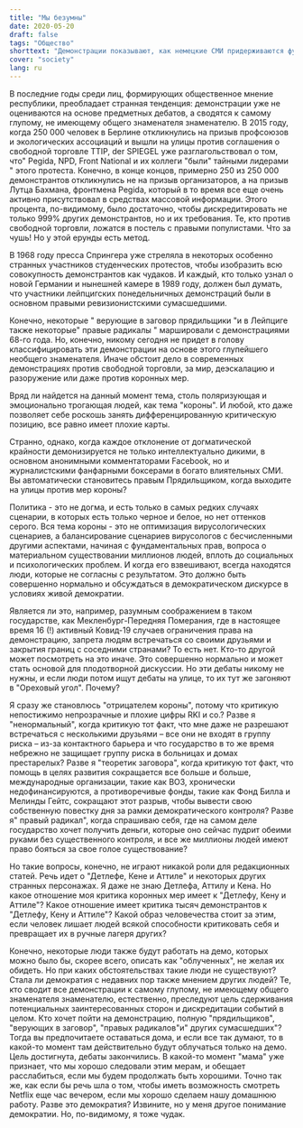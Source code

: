 ```yaml
---
title: "Мы безумны"
date: 2020-05-20
draft: false
tags: "Общество"
shorttext: "Демонстрации показывают, как немецкие СМИ придерживаются фундаментальных ценностей ЕС и Германии. Спиннер, левый, правый, алюминиевый колпак и теоретик заговора"
cover: "society"
lang: ru
---
```


В последние годы среди лиц, формирующих общественное мнение республики, преобладает странная тенденция: демонстрации уже не оцениваются на основе предметных дебатов, а сводятся к самому глупому, не имеющему общего знаменателя знаменателю. В 2015 году, когда 250 000 человек в Берлине откликнулись на призыв профсоюзов и экологических ассоциаций и вышли на улицы против соглашения о свободной торговле TTIP, der SPIEGEL уже разглагольствовал о том, что" Pegida, NPD, Front National и их коллеги "были" тайными лидерами " этого протеста. Конечно, в конце концов, примерно 250 из 250 000 демонстрантов откликнулись не на призыв организаторов, а на призыв Лутца Бахмана, фронтмена Pegida, который в то время все еще очень активно присутствовал в средствах массовой информации. Этого процента, по-видимому, было достаточно, чтобы дискредитировать не только 999% других демонстрантов, но и их требования. Те, кто против свободной торговли, ложатся в постель с правыми популистами. Что за чушь! Но у этой ерунды есть метод.

В 1968 году пресса Спрингера уже стреляла в некоторых особенно странных участников студенческих протестов, чтобы изобразить всю совокупность демонстрантов как чудаков. И каждый, кто только узнал о новой Германии и нынешней камере в 1989 году, должен был думать, что участники лейпцигских понедельничных демонстраций были в основном правыми ревизионистскими сумасшедшими.

Конечно, некоторые " верующие в заговор прядильщики "и в Лейпциге также некоторые" правые радикалы " маршировали с демонстрациями 68-го года. Но, конечно, никому сегодня не придет в голову классифицировать эти демонстрации на основе этого глупейшего необщего знаменателя. Иначе обстоит дело в современных демонстрациях против свободной торговли, за мир, деэскалацию и разоружение или даже против коронных мер.

Вряд ли найдется на данный момент тема, столь поляризующая и эмоционально трогающая людей, как тема "короны". И любой, кто даже позволяет себе роскошь занять дифференцированную критическую позицию, все равно имеет плохие карты.

Странно, однако, когда каждое отклонение от догматической крайности демонизируется не только интеллектуально дикими, в основном анонимными комментаторами Facebook, но и журналистскими фанфарными боксерами в богато влиятельных СМИ. Вы автоматически становитесь правым Прядильщиком, когда выходите на улицы против мер короны?

Политика - это не догма, и есть только в самых редких случаях сценарии, в которых есть только черное и белое, но нет оттенков серого. Вся тема короны - это не оптимизация вирусологических сценариев, а балансирование сценариев вирусологов с бесчисленными другими аспектами, начиная с фундаментальных прав, вопроса о материальном существовании миллионов людей, вплоть до социальных и психологических проблем. И когда его взвешивают, всегда находятся люди, которые не согласны с результатом. Это должно быть совершенно нормально и обсуждаться в демократическом дискурсе в условиях живой демократии.

Является ли это, например, разумным соображением в таком государстве, как Мекленбург-Передняя Померания, где в настоящее время 16 (!) активный Ковид-19 случаев ограничения права на демонстрацию, запрета людям встречаться со своими друзьями и закрытия границ с соседними странами? То есть нет. Кто-то другой может посмотреть на это иначе. Это совершенно нормально и может стать основой для плодотворной дискуссии. Но эти дебаты никому не нужны, и если люди потом ищут дебаты на улице, то их тут же загоняют в "Ореховый угол". Почему?

Я сразу же становлюсь "отрицателем короны", потому что критикую непостижимо непрозрачные и плохие цифры RKI и co.? Разве я "ненормальный", когда критикую тот факт, что мне даже не разрешают встречаться с несколькими друзьями – все они не входят в группу риска – из-за контактного барьера и что государство в то же время небрежно не защищает группу риска в больницах и домах престарелых? Разве я "теоретик заговора", когда критикую тот факт, что помощь в целях развития сокращается все больше и больше, международные организации, такие как ВОЗ, хронически недофинансируются, а противоречивые фонды, такие как Фонд Билла и Мелинды Гейтс, сокращают этот разрыв, чтобы вывести свою собственную повестку дня за рамки демократического контроля? Разве я" правый радикал", когда спрашиваю себя, где на самом деле государство хочет получить деньги, которые оно сейчас пудрит обеими руками без существенного контроля, и все же миллионы людей имеют право бояться за свое голое существование?

Но такие вопросы, конечно, не играют никакой роли для редакционных статей. Речь идет о "Детлефе, Кене и Аттиле" и некоторых других странных персонажах. Я даже не знаю Детлефа, Аттилу и Кена. Но какое отношение моя критика коронных мер имеет к "Детлефу, Кену и Аттиле"? Какое отношение имеет критика тысяч демонстрантов к "Детлефу, Кену и Аттиле"? Какой образ человечества стоит за этим, если человек лишает людей всякой способности критиковать себя и превращает их в ручные лагеря других?

Конечно, некоторые люди также будут работать на демо, которых можно было бы, скорее всего, описать как "облученных", не желая их обидеть. Но при каких обстоятельствах такие люди не существуют? Стала ли демократия с недавних пор также мнением других людей? Те, кто сводит все демонстрации к самому глупому, не имеющему общего знаменателя знаменателю, естественно, преследуют цель сдерживания потенциальных заинтересованных сторон и дискредитации событий в целом. Кто хочет пойти на демонстрацию, полную "прядильщиков", "верующих в заговор", "правых радикалов"и" других сумасшедших"? Тогда вы предпочитаете оставаться дома, и если все так думают, то в какой-то момент там действительно будут облучаться только на демо. Цель достигнута, дебаты закончились. В какой-то момент "мама" уже признает, что мы хорошо следовали этим мерам, и обещает расслабиться, если мы будем продолжать быть хорошими. Точно так же, как если бы речь шла о том, чтобы иметь возможность смотреть Netflix еще час вечером, если мы хорошо сделаем нашу домашнюю работу. Разве это демократия? Извините, но у меня другое понимание демократии. Но, по-видимому, я тоже чудак.
